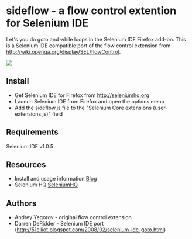 sideflow - a flow control extention for Selenium IDE
===

Let's you do goto and while loops in the Selenium IDE Firefox add-on. This is a Selenium
IDE compatible port of the flow control extension from http://wiki.openqa.org/display/SEL/flowControl.

<img src="http://4.bp.blogspot.com/_Vi1folaOZAs/R7N1_L5KjDI/AAAAAAAAAGQ/PyozuVCHBC4/s400/flow_control_ide.png"></img>

Install
---
- Get Selenium IDE for Firefox from http://seleniumhq.org
- Launch Selenium IDE from Firefox and open the options menu
- Add the sideflow.js file to the "Selenium Core extensions (user-extensions.js)" field


Requirements
---
Selenium IDE v1.0.5

Resources
---

- Install and usage information [Blog](http://51elliot.blogspot.com/2008/02/selenium-ide-goto.html)
- Selenium HQ [SeleniumHQ](http://seleniumhq.org/)

Authors
---
- Andrey Yegorov - original flow control extension
- Darren DeRidder - Selenium IDE port (http://51elliot.blogspot.com/2008/02/selenium-ide-goto.html)
